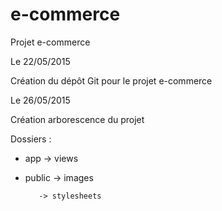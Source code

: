 # e-commerce
Projet e-commerce

Le 22/05/2015

Création du dépôt Git pour le projet e-commerce 

Le 26/05/2015

Création arborescence du projet 

Dossiers :

- app    -> views

- public -> images

         -> stylesheets


